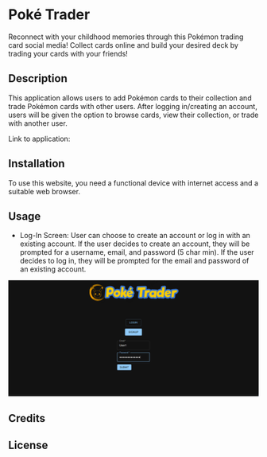 # Poké Trader

Reconnect with your childhood memories through this Pokémon trading card social media! Collect cards online and build your desired deck by trading your cards with your friends! 

## Description

This application allows users to add Pokémon cards to their collection and trade Pokémon cards with other users. After logging in/creating an account, users will be given the option to browse cards, view their collection, or trade with another user. 

Link to application: 

## Installation

To use this website, you need a functional device with internet access and a suitable web browser.

## Usage

- Log-In Screen: User can choose to create an account or log in with an existing account. If the user decides to create an account, they will be prompted for a username, email, and password (5 char min). If the user decides to log in, they will be prompted for the email and password of an existing account.

![Login screen](./assets/login.PNG)

## Credits

## License

